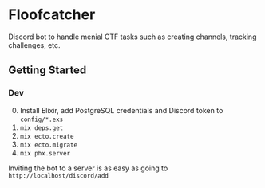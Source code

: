 # Floofcatcher

Discord bot to handle menial CTF tasks such as creating channels, tracking challenges, etc.

## Getting Started
### Dev
0. Install Elixir, add PostgreSQL credentials and Discord token to `config/*.exs` 
1. `mix deps.get`
2. `mix ecto.create`
3. `mix ecto.migrate`
4. `mix phx.server` 

Inviting the bot to a server is as easy as going to `http://localhost/discord/add`
